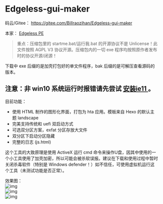 # Edgeless-gui-maker

码云/Gitee： <https://gitee.com/Billraozihan/Edgeless-gui-maker>  

本家： [Edgeless PE](https://home.edgeless.top/)

> 重点：压缩包里的 startme.bat/运行我.bat 的开源协议不是 Unlicense！此文件按照 AGPL V3 协议开源。压缩包内的一切 exe 程序均按照原作者发布时的协议开源/闭源！  

下载中 exe 后缀的是加壳打包好的单文件程序，bak 后缀的是可解压查看源码的版本。

## 注意：非 win10 系统运行时报错请先尝试 [ 安装ie11 ]( https://support.microsoft.com/zh-cn/help/18520/download-internet-explorer-11-offline-installer ) 。

目前功能：
- 使用 HTML 制作的图形化界面，打包为 hta 应用。模板来自 Hexo 的默认主题 landscape
- 完美支持传统和 uefi 双启动方式
- 可选双分区方案，exfat 分区存放大文件
- 双分区下启动分区隐藏
- 完整的日志 (js.html)

这个工具的大致原理是使用 ActiveX 运行 cmd 命令来操作U盘，因其中使用的一个小工具使用了加壳加密，所以可能会被杀软误报。建议在下载和使用过程中暂时关闭杀毒软件（特别是 Windows defender！）如不信任，可使用虚拟机运行这个工具（未测试功能是否正常）。


效果图：  
![img]( https://github.com/Billraozihan/Edgeless-gui-maker/blob/master/1.png?raw=true )  
![img]( https://github.com/Billraozihan/Edgeless-gui-maker/blob/master/2.png?raw=true )  
![img]( https://github.com/Billraozihan/Edgeless-gui-maker/blob/master/3.png?raw=true )  
